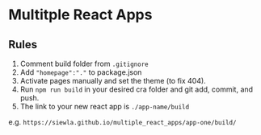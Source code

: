 # Multitple React Apps

## Rules

1. Comment build folder from `.gitignore`
2. Add `"homepage":"."` to package.json
3. Activate pages manually and set the theme (to fix 404).
4. Run `npm run build` in your desired cra folder and git add, commit, and push.
5. The link to your new react app is `./app-name/build`

e.g. `https://siewla.github.io/multiple_react_apps/app-one/build/`
